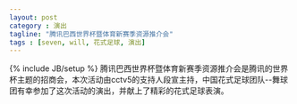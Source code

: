 ```yaml
---
layout: post
category : 演出
tagline: "腾讯巴西世界杯暨体育新赛季资源推介会"
tags : [seven, will, 花式足球, 演出]
---
```

{% include JB/setup %}
腾讯巴西世界杯暨体育新赛季资源推介会是腾讯的世界杯主题的招商会，本次活动由cctv5的支持人段宣主持，中国花式足球团队--舞球团有幸参加了这次活动的演出，并献上了精彩的花式足球表演。

